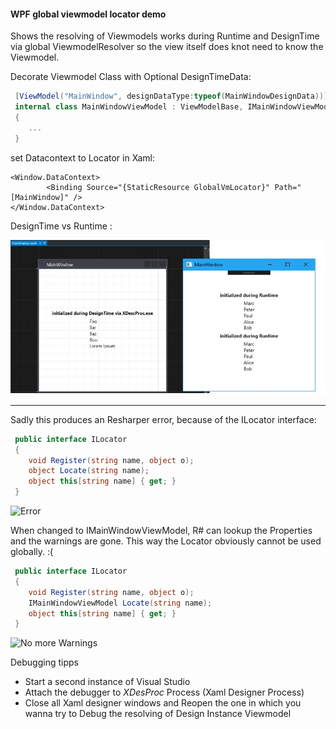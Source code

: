 #### WPF  global viewmodel locator demo

Shows the resolving of Viewmodels works during Runtime and DesignTime via global ViewmodelResolver
so the view itself does knot need to know the Viewmodel.

Decorate Viewmodel Class with Optional DesignTimeData:

```csharp
 [ViewModel("MainWindow", designDataType:typeof(MainWindowDesignData))]
 internal class MainWindowViewModel : ViewModelBase, IMainWindowViewModel
 {
    ...
 }
```

set Datacontext to Locator in Xaml:

```xaml
<Window.DataContext>
        <Binding Source="{StaticResource GlobalVmLocator}" Path="[MainWindow]" />
</Window.DataContext>
```

DesignTime vs Runtime :

![Error](result.jpg)



----
Sadly this produces an Resharper error, because of the ILocator interface:

```csharp
 public interface ILocator
 {        
    void Register(string name, object o);
    object Locate(string name);
    object this[string name] { get; }
 }

````

![Error](Resharper.png)




When changed to IMainWindowViewModel, R# can lookup the Properties and the warnings are gone. 
This way the Locator obviously cannot be used globally. :(

```csharp
 public interface ILocator
 {        
    void Register(string name, object o);
    IMainWindowViewModel Locate(string name);
    object this[string name] { get; }
 }

````
![No more Warnings](Resharper_no_warnings.png)


Debugging tipps

- Start a second instance of Visual Studio 
- Attach the debugger to *XDesProc* Process (Xaml Designer Process)
- Close all Xaml designer windows and Reopen the one in which you wanna try to Debug the resolving of Design Instance Viewmodel

